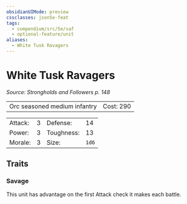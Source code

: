 ```yaml
---
obsidianUIMode: preview
cssclasses: json5e-feat
tags:
  - compendium/src/5e/saf
  - optional-feature/unit
aliases:
  - White Tusk Ravagers
---
```

# White Tusk Ravagers
*Source: Strongholds and Followers p. 148*  

|    |    |
|----|----|
| Orc seasoned medium infantry | Cost: 290 |

|    |    |    |    |
|----|----|----|----|
| Attack: | 3 | Defense: | 14 |
| Power: | 3 | Toughness: | 13 |
| Morale: | 3 | Size: | `1d6` |

## Traits

### Savage

This unit has advantage on the first Attack check it makes each battle.